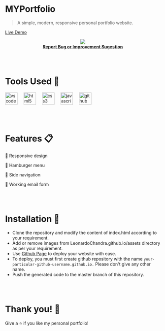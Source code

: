 # MYPortfolio
> A simple, modern, responsive personal portfolio website.

[Live Demo](https://leonardochandra.github.io/)

<div align="center">
  <img src="https://github.com/LeonardoChandra/LeonardoChandra.github.io/assets/137888895/b5057881-7e68-407b-9c7b-5723c870d851"  />
</div>

<div align="center" style="font-weight: bold"><a href="https://github.com/LeonardoChandra/LeonardoChandra.github.io/issues">Report Bug or Improvement Sugestion</a></div>

<br></br>
# Tools Used 🔧
<div align="column">
  <img src="https://cdn.jsdelivr.net/gh/devicons/devicon/icons/vscode/vscode-original.svg" height="40" alt="vscode logo"  />
  <img width="12" />
  <img src="https://cdn.jsdelivr.net/gh/devicons/devicon/icons/html5/html5-original.svg" height="40" alt="html5 logo"  />
  <img width="12" />
  <img src="https://cdn.jsdelivr.net/gh/devicons/devicon/icons/css3/css3-original.svg" height="40" alt="css3 logo"  />
  <img width="12" />
  <img src="https://cdn.jsdelivr.net/gh/devicons/devicon/icons/javascript/javascript-original.svg" height="40" alt="javascript logo"  />
  <img width="12" />
  <img src="https://cdn.jsdelivr.net/gh/devicons/devicon/icons/github/github-original.svg" height="40" alt="github logo"  />
</div>

<br></br>
# Features 📋

📱 Responsive design

🍔 Hamburger menu

💠 Side navigation

📧 Working email form

<br></br>
# Installation 📂

- Clone the repository and modify the content of index.html according to your requirement.
- Add or remove images from LeonardoChandra.github.io/assets directory as per your requirement.
- Use [Github Page](https://pages.github.com/) to deploy your website with ease. 
- To deploy, you must first create github repository with the name `your-particular-github-username.github.io.` Please don't give any other name.
- Push the generated code to the master branch of this repository.

<br></br>
# Thank you! 🐥
Give a ⭐ if you like my personal portfolio!
